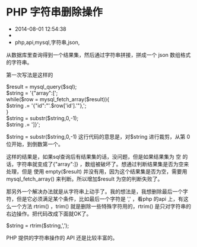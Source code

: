 # PHP 字符串删除操作
- 2014-08-01 12:54:38
- 
- php,api,mysql,字符串,json,

<p>从数据库里查询得到一个结果集，然后通过字符串拼接，拼成一个 json 数组格式的字符串。</p>
<p>第一次写法是这样的</p>
<div class="code">
$result = mysql_query($sql);<br />
$string = '{"array":[';<br />
while($row = mysql_fetch_array($result)){<br />
    $string .= '{"id":"'.$row['id'].'"},';<br />
}<br />
$string = substr($string,0,-1);<br />
$string .= ']}';<br />
</div>
<p>$string = substr($string,0,-1) 这行代码的意思是，对$string 进行裁剪，从第 0 位开始，到倒数第一个。</p>
<p>这样的结果是，如果sql查询后有结果集的话，没问题，但是如果结果集为 空 的话，字符串就变成了{"array":]} ，数组被破坏了。想通过判断结果集是否为空来处理，但是 使用 empty($result) 并没有用，因为这个结果集是否为空，需要用 mysql_fetch_array() 来判断。所以增加$result 为空的判断失败了。</p>

<p>那另外一个解决办法就是从字符串上动手了。我的想法是，我想删除最后一个字符，但是它必须满足某个条件，比如最后一个字符是 ',' ，看php 的api 上，有这么一个方法 rtrim() ，trim() 就是删除一些特殊字符用的，rtrim() 是只对字符串的右边操作。把代码改成下面就OK了。</p>

<div class="code">$string = rtrim($string,',');</div>

<p>PHP 提供的字符串操作的 API 还是比较丰富的。</p>